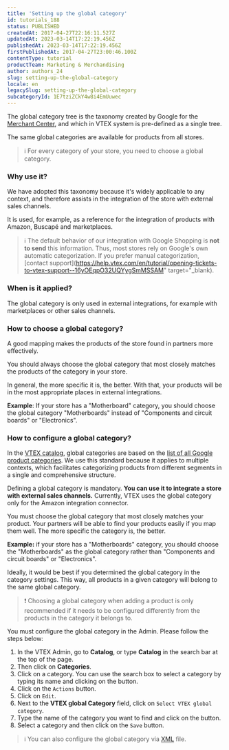 ```yaml
---
title: 'Setting up the global category'
id: tutorials_188
status: PUBLISHED
createdAt: 2017-04-27T22:16:11.527Z
updatedAt: 2023-03-14T17:22:19.456Z
publishedAt: 2023-03-14T17:22:19.456Z
firstPublishedAt: 2017-04-27T23:00:46.100Z
contentType: tutorial
productTeam: Marketing & Merchandising
author: authors_24
slug: setting-up-the-global-category
locale: en
legacySlug: setting-up-the-global-category
subcategoryId: 1E7tziZCkY4w8i4EmUuwec
---
```


The global category tree is the taxonomy created by Google for the [Merchant Center](https://support.google.com/merchants/answer/6324436), and which in VTEX system is pre-defined as a single tree.

The same global categories are available for products from all stores.

>ℹ️ For every category of your store, you need to choose a global category.

### Why use it?

We have adopted this taxonomy because it's widely applicable to any context, and therefore assists in the integration of the store with external sales channels.

It is used, for example, as a reference for the integration of products with Amazon, Buscapé and marketplaces.

>ℹ️ The default behavior of our integration with Google Shopping is **not to send** this information. Thus, most stores rely on Google's own automatic categorization. If you prefer manual categorization, [contact support](https://help.vtex.com/en/tutorial/opening-tickets-to-vtex-support--16yOEqpO32UQYygSmMSSAM" target="_blank).

### When is it applied?

The global category is only used in external integrations, for example with marketplaces or other sales channels.

### How to choose a global category?

A good mapping makes the products of the store found in partners more effectively.

You should always choose the global category that most closely matches the products of the category in your store.

In general, the more specific it is, the better. With that, your products will be in the most appropriate places in external integrations.

__Example__: If your store has a "Motherboard" category, you should choose the global category "Motherboards" instead of "Components and circuit boards" or "Electronics".

### How to configure a global category?

In the [VTEX catalog](https://help.vtex.com/en/tracks/catalogo-101--5AF0XfnjfWeopIFBgs3LIQ), global categories are based on the [list of all Google product categories](https://support.google.com/merchants/answer/6324436?hl=en). We use this standard because it applies to multiple contexts, which facilitates categorizing products from different segments in a single and comprehensive structure.

Defining a global category is mandatory. **You can use it to integrate a store with external sales channels.** Currently, VTEX uses the global category only for the Amazon integration connector. 

You must choose the global category that most closely matches your product. Your partners will be able to find your products easily if you map them well. The more specific the category is, the better.

**Example:** if your store has a "Motherboards" category, you should choose the "Motherboards" as the global category rather than "Components and circuit boards" or "Electronics".

Ideally, it would be best if you determined the global category in the category settings. This way, all products in a given category will belong to the same global category.

>❗ Choosing a global category when adding a product is only recommended if it needs to be configured differently from the products in the category it belongs to.

You must configure the global category in the Admin. Please follow the steps below:

1. In the VTEX Admin, go to __Catalog__, or type __Catalog__ in the search bar at the top of the page.
2. Then click on __Categories__.
3. Click on a category. You can use the search box to select a category by typing its name and clicking on the <i class="fas fa-search"></i> button.
4. Click on the `Actions` button.
5. Click on `Edit`.
6. Next to the __VTEX global Category__ field, click on `Select VTEX global category`.
7. Type the name of the category you want to find and click on the <i class="fas fa-search"></i> button.
8. Select a category and then click on the `Save` button.

>ℹ️ You can also configure the global category via [XML](https://help.vtex.com/en/tutorial/configuring-xml--tutorials_242) file.
